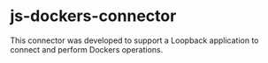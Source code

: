 # js-dockers-connector
This connector was developed to support a Loopback application to connect and perform Dockers operations.
